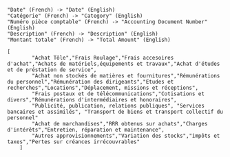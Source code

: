     "Date" (French) -> "Date" (English)
    "Catégorie" (French) -> "Category" (English)
    "Numéro pièce comptable" (French) -> "Accounting Document Number" (English)
    "Description" (French) -> "Description" (English)
    "Montant totale" (French) -> "Total Amount" (English)

    [
            "Achat Tôle","Frais Roulage","Frais accesoires d'achat","Achats de matériels,équipements et travaux","Achat d'études et de préstation de service",
            "Achat non stockés de matières et fournitures","Rémunérations du personnel","Rémunération des dirigeants","Etudes et recherches","Locations","Déplacement, missions et réceptions",
            "Frais postaux et de télécommunications","Cotisations et divers","Rémunérations d'intermédiaires et honoraires",
            "Publicité, publication, relations publiques", "Services bancaires et assimilés", "Transport de biens et transport collectif du personnel"
            "Achat de marchandises","RRR obtenus sur achats","Charges d'intérêts","Entretien, réparation et maintenance",
            "Autres approvisionnements","Variation des stocks","impôts et taxes","Pertes sur créances irrécouvrables"
        ]